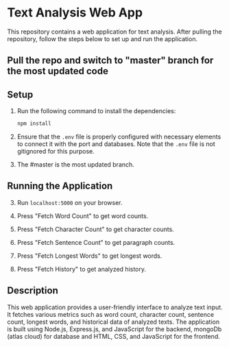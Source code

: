 # Text Analysis Web App

This repository contains a web application for text analysis. After pulling the repository, follow the steps below to set up and run the application.

## Pull the repo and switch to "master" branch for the most updated code

## Setup

1. Run the following command to install the dependencies:

    ```bash
    npm install
    ```

2. Ensure that the `.env` file is properly configured with necessary elements to connect it with the port and databases. Note that the `.env` file is not gitignored for this purpose.

3. The #master is the most updated branch.

## Running the Application

3. Run `localhost:5000` on your browser.

4. Press "Fetch Word Count" to get word counts.

5. Press "Fetch Character Count" to get character counts.

6. Press "Fetch Sentence Count" to get paragraph counts.

7. Press "Fetch Longest Words" to get longest words.

8. Press "Fetch History" to get analyzed history.

## Description

This web application provides a user-friendly interface to analyze text input. It fetches various metrics such as word count, character count, sentence count, longest words, and historical data of analyzed texts. The application is built using Node.js, Express.js, and JavaScript for the backend, mongoDb (atlas cloud) for database and HTML, CSS, and JavaScript for the frontend.

